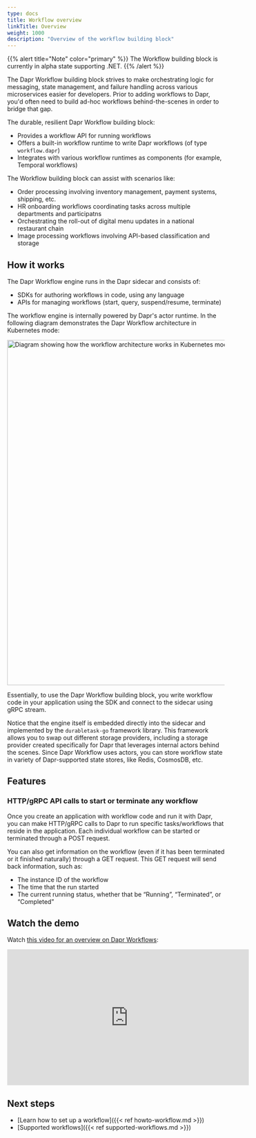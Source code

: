 ```yaml
---
type: docs
title: Workflow overview
linkTitle: Overview
weight: 1000
description: "Overview of the workflow building block"
---
```


{{% alert title="Note" color="primary" %}}
The Workflow building block is currently in alpha state supporting .NET. 
{{% /alert %}}

The Dapr Workflow building block strives to make orchestrating logic for messaging, state management, and failure handling across various microservices easier for developers. Prior to adding workflows to Dapr, you'd often need to build ad-hoc workflows behind-the-scenes in order to bridge that gap. 

The durable, resilient Dapr Workflow building block:

- Provides a workflow API for running workflows
- Offers a built-in workflow runtime to write Dapr workflows (of type `workflow.dapr`)
- Integrates with various workflow runtimes as components (for example, Temporal workflows)

The Workflow building block can assist with scenarios like:
- Order processing involving inventory management, payment systems, shipping, etc.
- HR onboarding workflows coordinating tasks across multiple departments and participatns
- Orchestrating the roll-out of digital menu updates in a national restaurant chain
- Image processing workflows involving API-based classification and storage

## How it works

The Dapr Workflow engine runs in the Dapr sidecar and consists of:
- SDKs for authoring workflows in code, using any language
- APIs for managing workflows (start, query, suspend/resume, terminate)

The workflow engine is internally powered by Dapr's actor runtime. In the following diagram demonstrates the Dapr Workflow architecture in Kubernetes mode:

<img src="/images/workflow-overview/workflows-architecture-k8s.png" width=800 alt="Diagram showing how the workflow architecture works in Kubernetes mode">

Essentially, to use the Dapr Workflow building block, you write workflow code in your application using the SDK and connect to the sidecar using gRPC stream.

Notice that the engine itself is embedded directly into the sidecar and implemented by the `durabletask-go` framework library. This framework allows you to swap out different storage providers, including a storage provider created specifically for Dapr that leverages internal actors behind the scenes. Since Dapr Workflow uses actors, you can store workflow state in variety of Dapr-supported state stores, like Redis, CosmosDB, etc.

## Features

### HTTP/gRPC API calls to start or terminate any workflow

Once you create an application with workflow code and run it with Dapr, you can make HTTP/gRPC calls to Dapr to run specific tasks/workflows that reside in the application. Each individual workflow can be started or terminated through a POST request. 

You can also get information on the workflow (even if it has been terminated or it finished naturally) through a GET request. This GET request will send back information, such as:
- The instance ID of the workflow
- The time that the run started
- The current running status, whether that be “Running”, “Terminated”, or “Completed”

## Watch the demo

Watch [this video for an overview on Dapr Workflows](https://youtu.be/s1p9MNl4VGo?t=131):

<iframe width="560" height="315" src="https://www.youtube-nocookie.com/embed/s1p9MNl4VGo?start=131" title="YouTube video player" frameborder="0" allow="accelerometer; autoplay; clipboard-write; encrypted-media; gyroscope; picture-in-picture; web-share" allowfullscreen></iframe>

## Next steps

- [Learn how to set up a workflow]({{< ref howto-workflow.md >}})
- [Supported workflows]({{< ref supported-workflows.md >}})